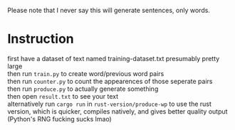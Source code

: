 Please note that I never say this will generate sentences, only words.

# Instruction
first have a dataset of text named training-dataset.txt
presumably pretty large  
then run `train.py` to create word/previous word pairs  
then run `counter.py` to count the appearences of those seperate pairs  
then run `produce.py` to actually generate something  
then open `result.txt` to see your text  
alternatively
run `cargo run` in `rust-version/produce-wp` to use the rust version, which is quicker, compiles natively, and gives better quality output (Python's RNG fucking sucks lmao)
